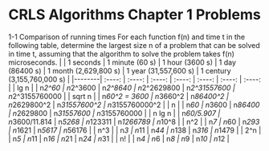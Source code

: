 # CRLS Algorithms Chapter 1 Problems

1-1 Comparison of running times
For each function f(n) and time t in the following table, determine the largest size n of a problem that can be solved in time t, assuming that the algorithm to solve the problem takes f(n) microseconds.
|        | 1 seconds | 1 minute (60 s) | 1 hour (3600 s) | 1 day (86400 s) | 1 month (2,629,800 s) | 1 year (31,557,600 s) | 1 century (3,155,760,000 s) |
|--------|  :----:   |   :----:        |   :----:        |   :----:        |   :----:              |   :----:              |   :----:                    |
| lg n   |           |     n*2^60      |  n*2^3600       |   n*2^8640      |      n*2^2629800      |    n*2^31557600       |     n*2^3155760000          |
| sqrt n |           |   n*60^2 = 3600 |  n*3660^2       |  n*86400^2      |     n*2629800^2       |    n*31557600^2       |     n*3155760000^2          |
| n      |           |   n*60          |    n*3600       |     n*86400     |      n*2629800        |   n*31557600          |     n*3155760000            |
| n lg n |           |   n*60/5.907    |  n*3600/11.814  |    n*5268       |      n*123311         |   n*1266789           |     n*10^8                  |
| n^2    |           |   n*7           |    n*60         |    n*293        |      n*1621           |     n*5617            |      n*56176                |
| n^3    |           |   n*3           |    n*11         |    n*44         |      n*138            |     n*316             |      n*1479                 |
| 2^n    |           |   n*5           |    n*11         |    n*16         |      n*21             |     n*24              |      n*31                   |
| n!     |           |   n*4           |    n*6          |    n*8          |      n*9              |     n*10              |      n*12                   |
